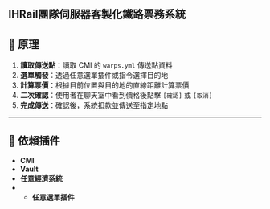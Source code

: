 IHRail團隊伺服器客製化鐵路票務系統
---

## 📌 原理

1. **讀取傳送點**：讀取 CMI 的 `warps.yml` 傳送點資料
2. **選單觸發**：透過任意選單插件或指令選擇目的地
3. **計算票價**：根據目前位置與目的地的直線距離計算票價
4. **二次確認**：使用者在聊天室中看到價格後點擊 `[確認]` 或 `[取消]`
5. **完成傳送**：確認後，系統扣款並傳送至指定地點

---

## 📌 依賴插件

- **CMI**
- **Vault**
- **任意經濟系統**
- - **任意選單插件**